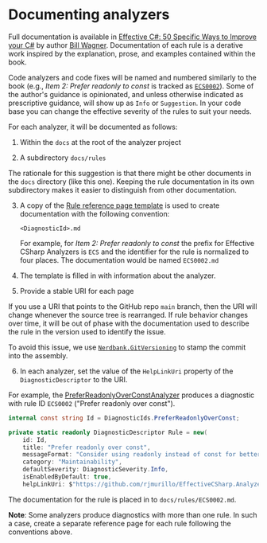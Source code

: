 # Documenting analyzers

Full documentation is available in [Effective C#: 50 Specific Ways to Improve your C#](https://www.oreilly.com/library/view/effective-c-50/9780134579290/) by author [Bill Wagner](https://github.com/BillWagner). Documentation of each rule is a derative work inspired by the explanation, prose, and examples contained within the book.

Code analyzers and code fixes will be named and numbered similarly to the book (e.g., _Item 2: Prefer readonly to const_ is tracked as [`ECS0002`](./rules/ECS0002.md)). Some of the author's guidance is opinionated, and unless otherwise indicated as prescriptive guidance, will show up as `Info` or `Suggestion`. In your code base you can change the effective severity of the rules to suit your needs.

For each analyzer, it will be documented as follows:

1. Within the `docs` at the root of the analyzer project

2. A subdirectory `docs/rules`

The rationale for this suggestion is that there might be other documents in the `docs` directory (like this one). Keeping the rule documentation in its own subdirectory makes it easier to distinguish from other documentation.

3. A copy of the [Rule reference page template](RULE-REFERENCE-TEMPLATE.md) is used to create documentation with the following convention:

    `<DiagnosticId>.md`

    For example, for _Item 2: Prefer readonly to const_ the prefix for Effective CSharp Analyzers is `ECS` and the identifier for the rule is normalized to four places. The documentation would be named `ECS0002.md`

4. The template is filled in with information about the analyzer.

5. Provide a stable URI for each page

If you use a URI that points to the GitHub repo `main` branch, then the URI will change whenever the source tree is rearranged. If rule behavior changes over time, it will be out of phase with the documentation used to describe the rule in the version used to identify the issue.

To avoid this issue, we use [`Nerdbank.GitVersioning`](https://github.com/dotnet/Nerdbank.GitVersioning) to stamp the commit into the assembly. 

6. In each analyzer, set the value of the `HelpLinkUri` property of the `DiagnosticDescriptor` to the URI.

For example, the [PreferReadonlyOverConstAnalyzer](../src/EffectiveCSharp.Analyzers/PreferReadonlyOverConstAnalyzer.cs) produces a diagnostic with rule ID `ECS0002` ("Prefer readonly over const").

```csharp
internal const string Id = DiagnosticIds.PreferReadonlyOverConst;

private static readonly DiagnosticDescriptor Rule = new(
    id: Id,
    title: "Prefer readonly over const",
    messageFormat: "Consider using readonly instead of const for better flexibility",
    category: "Maintainability",
    defaultSeverity: DiagnosticSeverity.Info,
    isEnabledByDefault: true,
    helpLinkUri: $"https://github.com/rjmurillo/EffectiveCSharp.Analyzers/blob/{ThisAssembly.GitCommitId}/docs/{Id}.md");
```

The documentation for the rule is placed in to `docs/rules/ECS0002.md`.

**Note**: Some analyzers produce diagnostics with more than one rule. In such a case, create a separate reference page for each rule following the conventions above.